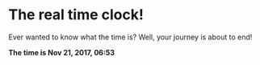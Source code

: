 # The real time clock!

Ever wanted to know what the time is? Well, your journey is about to end!

**The time is Nov 21, 2017, 06:53**